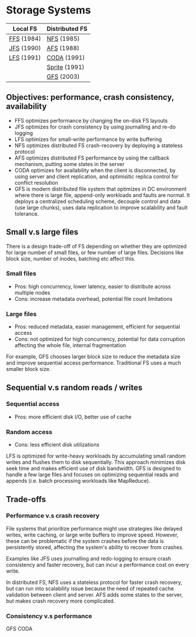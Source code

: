  # Storage Systems 
| Local FS  | Distributed FS |
| ------------- | ------------- |
| [FFS](https://github.com/lynnliu030/os-prelim/blob/main/storage/ffs.md) (1984) | [NFS](https://github.com/lynnliu030/os-prelim/blob/main/storage/nfs.md) (1985) |
| [JFS](https://github.com/lynnliu030/os-prelim/blob/main/storage/crash_consistency_jfs.md) (1990) | [AFS](https://github.com/lynnliu030/os-prelim/blob/main/storage/afs.md) (1988) |
|  [LFS](https://github.com/lynnliu030/os-prelim/blob/main/storage/lfs.md) (1991) | [CODA](https://github.com/lynnliu030/os-prelim/blob/main/storage/coda.md) (1991) | 
|  | [Sprite](https://github.com/lynnliu030/os-prelim/blob/main/cluster_computing/sprite.md) (1991) |
|  | [GFS](https://github.com/lynnliu030/os-prelim/blob/main/storage/gfs.md) (2003)|

## Objectives: performance, crash consistency, availability
* FFS optimizes performance by changing the on-disk FS layouts
* JFS optimizes for crash consistency by using journalling and re-do logging
* LFS optimizes for small-write performance by write buffering
* NFS optimizes distributed FS crash-recovery by deploying a stateless protocol
* AFS optimizes distributed FS performance by using the callback mechanism, putting some states in the server
* CODA optimizes for availability when the client is disconnected, by using server and client replication, and optimisitic replica control for conflict resolution
* GFS is modern distributed file system that optimizes in DC environment where there is large file, append-only workloads and faults are normal. It deploys a centralized scheduling scheme, decouple control and data (use large chunks), uses data replication to improve scalability and fault tolerance.

## Small v.s large files 
There is a design trade-off of FS depending on whether they are optimized for large number of small files, or few number of large files. Decisions like block size, number of inodes, batching etc affect this. 

### Small files 
* Pros: high concurrency, lower latency, easier to distribute across multiple nodes
* Cons: increase metadata overhead, potential file count limitations

### Large files
* Pros: reduced metadata, easier management, efficient for sequential access
* Cons: not optimized for high concurrency, potential for data corruption affecting the whole file, internal fragmentation 

For example, GFS chooses larger block size to reduce the metadata size and improve sequential access performance. Traditional FS uses a much smaller block size. 


## Sequential v.s random reads / writes 
### Sequential access 
* Pros: more efficient disk I/O, better use of cache
### Random access 
* Cons: less efficient disk utilizations

LFS is optimized for write-heavy workloads by accumulating small random writes and flushes them to disk sequentially. This approach minimizes disk seek time and makes efficient use of disk bandwidth. GFS is designed to handle a few large files and focuses on optimizing sequential reads and appends (i.e. batch processing workloads like MapReduce). 

## Trade-offs 
### Performance v.s crash recovery 
File systems that prioritize performance might use strategies like delayed writes, write caching, or large write buffers to improve speed. However, these can be problematic if the system crashes before the data is persistently stored, affecting the system's ability to recover from crashes.

Examples like JFS uses journalling and redo-logging to ensure crash consistency and faster recovery, but can incur a performance cost on every write.

In distributed FS, NFS uses a stateless protocol for faster crash recovery, but can run into scalability issue because the need of repeated cache validation between client and server. AFS adds some states to the server, but makes crash recovery more complicated. 

### Consistency v.s performance 
GFS
CODA 


